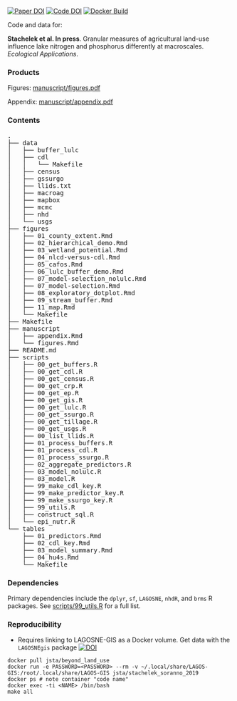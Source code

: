 [![Paper DOI](https://img.shields.io/badge/Paper-DOI-blue.svg)](https://doi.org) [![Code DOI](https://zenodo.org/badge/DOI/10.5281/zenodo.3754916.svg)](https://doi.org/10.5281/zenodo.3754916) [![Docker Build](https://img.shields.io/badge/Docker%20Image-jsta/beyond_land_use-green.svg)](https://cloud.docker.com/repository/docker/jsta/beyond_land_use)

Code and data
for:

**Stachelek et al. In press**. Granular measures of agricultural land-use influence lake nitrogen and phosphorus differently at macroscales. _Ecological Applications_.

### Products

Figures: [manuscript/figures.pdf](manuscript/figures.pdf)

Appendix: [manuscript/appendix.pdf](manuscript/figures.pdf)

### Contents

<!--- tree -I '*.pdf|NLCD|*.png|*.tex|*.tif*|RAW|*.html|*.Rproj|EXTRACTIONS|backup*|old|*.jpg|*.csv|*.gpkg|*.js|cafos|fe|re|reilly*|rosm.cache|*.rds|*.xls|*.xlsx|re_40|*.sql|fe_nolulc|example*|temp.py|diagram|cdlTools.*|USGS.R|rnassqs.R|riparian_lulc.R|explore_lagos_ag.R' -->

<pre>
.
├── data
│   ├── buffer_lulc
│   ├── cdl
│   │   └── Makefile
│   ├── census
│   ├── gssurgo
│   ├── llids.txt
│   ├── macroag
│   ├── mapbox
│   ├── mcmc
│   ├── nhd
│   └── usgs
├── figures
│   ├── 01_county_extent.Rmd
│   ├── 02_hierarchical_demo.Rmd
│   ├── 03_wetland_potential.Rmd
│   ├── 04_nlcd-versus-cdl.Rmd
│   ├── 05_cafos.Rmd
│   ├── 06_lulc_buffer_demo.Rmd
│   ├── 07_model-selection_nolulc.Rmd
│   ├── 07_model-selection.Rmd
│   ├── 08_exploratory_dotplot.Rmd
│   ├── 09_stream_buffer.Rmd
│   ├── 11_map.Rmd
│   └── Makefile
├── Makefile
├── manuscript
│   ├── appendix.Rmd
│   └── figures.Rmd
├── README.md
├── scripts
│   ├── 00_get_buffers.R
│   ├── 00_get_cdl.R
│   ├── 00_get_census.R
│   ├── 00_get_crp.R
│   ├── 00_get_ep.R
│   ├── 00_get_gis.R
│   ├── 00_get_lulc.R
│   ├── 00_get_ssurgo.R
│   ├── 00_get_tillage.R
│   ├── 00_get_usgs.R
│   ├── 00_list_llids.R
│   ├── 01_process_buffers.R
│   ├── 01_process_cdl.R
│   ├── 01_process_ssurgo.R
│   ├── 02_aggregate_predictors.R
│   ├── 03_model_nolulc.R
│   ├── 03_model.R
│   ├── 99_make_cdl_key.R
│   ├── 99_make_predictor_key.R
│   ├── 99_make_ssurgo_key.R
│   ├── 99_utils.R
│   ├── construct_sql.R
│   └── epi_nutr.R
└── tables
    ├── 01_predictors.Rmd
    ├── 02_cdl_key.Rmd
    ├── 03_model_summary.Rmd
    ├── 04_hu4s.Rmd
    └── Makefile
</pre>

### Dependencies

Primary dependencies include the `dplyr`, `sf`, `LAGOSNE`, `nhdR`, and `brms` R packages. See [scripts/99_utils.R](scripts/99_utils.R) for a full list.

### Reproducibility

  * Requires linking to LAGOSNE-GIS as a Docker volume. Get data with the `LAGOSNEgis` package [![DOI](https://zenodo.org/badge/106293356.svg)](https://zenodo.org/badge/latestdoi/106293356)

```
docker pull jsta/beyond_land_use
docker run -e PASSWORD=<PASSWORD> --rm -v ~/.local/share/LAGOS-GIS:/root/.local/share/LAGOS-GIS jsta/stachelek_soranno_2019
docker ps # note container "code name"
docker exec -ti <NAME> /bin/bash
make all
```
